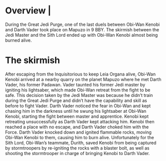 # Overview |

During the Great Jedi Purge, one of the last duels between Obi-Wan Kenobi and Darth Vader took place on Mapuzo in 9 BBY.
The skirmish between the Jedi Master and the Sith Lord ended up with Obi-Wan Kenobi almost being burned alive.

# The skirmish

After escaping from the Inquisitorious to keep Leia Organa alive, Obi-Wan Kenobi arrived at a nearby quarry on the planet Mapuzo where he met Darth Vader, his former Padawan.
Vader taunted his former Jedi master by igniting his lightsaber, which made Obi-Wan retreat from the fight to be safe.
This decision taken by the Jedi Master was because he didn’t train during the Great Jedi Purge and didn’t have the capability and skill as before to fight Vader.
Darth Vader noticed the fear in Obi-Wan and kept chasing him in the darkness until he swung his lightsaber at Obi-Wan Kenobi, starting the fight between master and apprentice.
Kenobi kept retreating unsuccessfully as Darth Vader kept attacking him.
Kenobi then reached a place with no escape, and Darth Vader choked him with the Force.
Darth Vader knocked down and ignited flammable rocks, moving Obi-Wan Kenobi to them, causing him to burn alive.
Unfortunately for the Sith Lord, Obi-Wan’s teammate, Durith, saved Kenobi from being captured by stormtroopers by re-igniting the rocks with a blaster bolt, as well as shooting the stormtrooper in charge of bringing Kenobi to Darth Vader.
